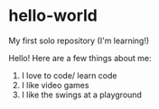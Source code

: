 # hello-world
My first solo repository (I'm learning!)

Hello!
Here are a few things about me:
1. I love to code/ learn code
2. I like video games
3. I like the swings at a playground
